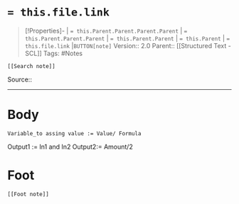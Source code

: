 # `= this.file.link`
>[!Properties]- | `= this.Parent.Parent.Parent.Parent` |  `= this.Parent.Parent.Parent` | `= this.Parent.Parent` | `= this.Parent` | `= this.file.link` |`BUTTON[note]` 
>Version:: 2.0
>Parent:: [[Structured Text - SCL]]
>Tags: #Notes
```meta-bind-embed
[[Search note]]
```
Source::
***
# Body

`Variable_to assing value := Value/ Formula`


Output1 := In1 and In2
Output2:= Amount/2







# Foot
```meta-bind-embed
[[Foot note]]
``` 